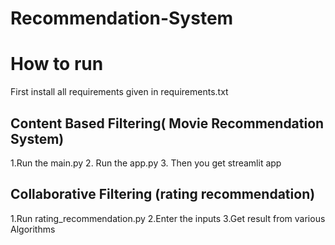 # Recommendation-System

# How to run 
First install all requirements given in requirements.txt

## Content Based Filtering( Movie Recommendation System)
1.Run the main.py 
2. Run the app.py
3. Then you get streamlit app 

## Collaborative Filtering (rating recommendation)
1.Run rating_recommendation.py
2.Enter the inputs
3.Get result from various Algorithms
